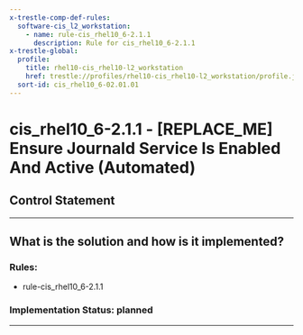 ```yaml
---
x-trestle-comp-def-rules:
  software-cis_l2_workstation:
    - name: rule-cis_rhel10_6-2.1.1
      description: Rule for cis_rhel10_6-2.1.1
x-trestle-global:
  profile:
    title: rhel10-cis_rhel10-l2_workstation
    href: trestle://profiles/rhel10-cis_rhel10-l2_workstation/profile.json
  sort-id: cis_rhel10_6-02.01.01
---
```


# cis_rhel10_6-2.1.1 - \[REPLACE_ME\] Ensure Journald Service Is Enabled And Active (Automated)

## Control Statement

______________________________________________________________________

## What is the solution and how is it implemented?

<!-- For implementation status enter one of: implemented, partial, planned, alternative, not-applicable -->

<!-- Note that the list of rules under ### Rules: is read-only and changes will not be captured after assembly to JSON -->

<!-- Add control implementation description here for control: cis_rhel10_6-2.1.1 -->

### Rules:

  - rule-cis_rhel10_6-2.1.1

### Implementation Status: planned

______________________________________________________________________
